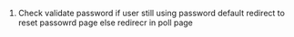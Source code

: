 1. Check validate password if user still using password default redirect to reset passowrd page else redirecr in poll page 